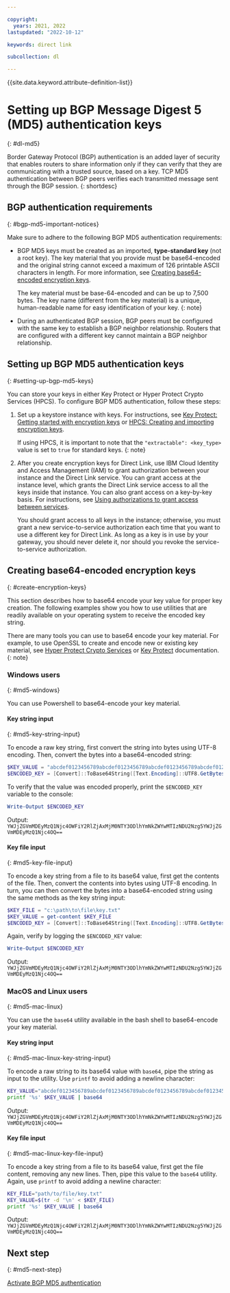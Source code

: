 ```yaml
---

copyright:
  years: 2021, 2022
lastupdated: "2022-10-12"

keywords: direct link

subcollection: dl

---
```


{{site.data.keyword.attribute-definition-list}}

# Setting up BGP Message Digest 5 (MD5) authentication keys
{: #dl-md5}

Border Gateway Protocol (BGP) authentication is an added layer of security that enables routers to share information only if they can verify that they are communicating with a trusted source, based on a key. TCP MD5 authentication between BGP peers verifies each transmitted message sent through the BGP session.
{: shortdesc}

## BGP authentication requirements
{: #bgp-md5-important-notices}

Make sure to adhere to the following BGP MD5 authentication requirements:

 * BGP MD5 keys must be created as an imported, **type-standard key** (not a root key). The key material that you provide must be base64-encoded and the original string cannot exceed a maximum of 126 printable ASCII characters in length. For more information, see [Creating base64-encoded encryption keys](/docs/dl?topic=dl-dl-md5#create-encryption-keys).

   The key material must be base-64-encoded and can be up to 7,500 bytes. The key name (different from the key material) is a unique, human-readable name for easy identification of your key.
   {: note}

 * During an authenticated BGP session, BGP peers must be configured with the same key to establish a BGP neighbor relationship. Routers that are configured with a different key cannot maintain a BGP neighbor relationship.

## Setting up BGP MD5 authentication keys
{: #setting-up-bgp-md5-keys}

You can store your keys in either Key Protect or Hyper Protect Crypto Services (HPCS). To configure BGP MD5 authentication, follow these steps:

1. Set up a keystore instance with keys. For instructions, see [Key Protect: Getting started with encryption keys](/docs/key-protect?topic=key-protect-getting-started-tutorial) or [HPCS: Creating and importing encryption keys](/docs/hs-crypto?topic=hs-crypto-tutorial-import-keys).

   If using HPCS, it is important to note that the `"extractable": <key_type>` value is set to `true` for standard keys. 
   {: note}

1. After you create encryption keys for Direct Link, use IBM Cloud Identity and Access Management (IAM) to grant authorization between your instance and the Direct Link service. You can grant access at the instance level, which grants the Direct Link service access to all the keys inside that instance. You can also grant access on a key-by-key basis. For instructions, see [Using authorizations to grant access between services](/docs/account?topic=account-serviceauth).

   You should grant access to all keys in the instance; otherwise, you must grant a new service-to-service authorization each time that you want to use a different key for Direct Link. As long as a key is in use by your gateway, you should never delete it, nor should you revoke the service-to-service authorization.

## Creating base64-encoded encryption keys
{: #create-encryption-keys}

This section describes how to base64 encode your key value for proper key creation. The following examples show you how to use utilities that are readily available on your operating system to receive the encoded key string.

   There are many tools you can use to base64 encode your key material. For example, to use OpenSSL to create and encode new or existing key material, see [Hyper Protect Crypto Services](/docs/hs-crypto?topic=hs-crypto-import-standard-keys#encode-key-material-standard-key) or [Key Protect](/docs/key-protect?topic=key-protect-import-standard-keys#how-to-encode-standard-key-material) documentation.
   {: note}

### Windows users
{: #md5-windows}

You can use Powershell to base64-encode your key material.

#### Key string input
{: #md5-key-string-input}

To encode a raw key string, first convert the string into bytes using UTF-8 encoding. Then, convert the bytes into a base64-encoded string:

```powershell
$KEY_VALUE = "abcdef0123456789abcdef0123456789abcdef0123456789abcdef0123456789"
$ENCODED_KEY = [Convert]::ToBase64String([Text.Encoding]::UTF8.GetBytes($KEY_VALUE))
```

To verify that the value was encoded properly, print the `$ENCODED_KEY` variable to the console:

```powershell
Write-Output $ENCODED_KEY
```

Output: `YWJjZGVmMDEyMzQ1Njc4OWFiY2RlZjAxMjM0NTY3ODlhYmNkZWYwMTIzNDU2Nzg5YWJjZGVmMDEyMzQ1Njc4OQ==`

#### Key file input
{: #md5-key-file-input}

To encode a key string from a file to its base64 value, first get the contents of the file. Then, convert the contents into bytes using UTF-8 encoding. In turn, you can then convert the bytes into a base64-encoded string using the same methods as the key string input:

```powershell
$KEY_FILE = "c:\path\to\file\key.txt"
$KEY_VALUE = get-content $KEY_FILE
$ENCODED_KEY = [Convert]::ToBase64String([Text.Encoding]::UTF8.GetBytes($KEY_VALUE))
```

Again, verify by logging the `$ENCODED_KEY` value:

```powershell
Write-Output $ENCODED_KEY
```

Output: `YWJjZGVmMDEyMzQ1Njc4OWFiY2RlZjAxMjM0NTY3ODlhYmNkZWYwMTIzNDU2Nzg5YWJjZGVmMDEyMzQ1Njc4OQ==`

### MacOS and Linux users
{: #md5-mac-linux}

You can use the `base64` utility available in the bash shell to base64-encode your key material.

#### Key string input
{: #md5-mac-linux-key-string-input}

To encode a raw string to its base64 value with `base64`, pipe the string as input to the utility. Use `printf` to avoid adding a newline character:

```bash
KEY_VALUE="abcdef0123456789abcdef0123456789abcdef0123456789abcdef0123456789"
printf '%s' $KEY_VALUE | base64
```

Output: `YWJjZGVmMDEyMzQ1Njc4OWFiY2RlZjAxMjM0NTY3ODlhYmNkZWYwMTIzNDU2Nzg5YWJjZGVmMDEyMzQ1Njc4OQ==`

#### Key file input
{: #md5-mac-linux-key-file-input}

To encode a key string from a file to its base64 value, first get the file content, removing any new lines. Then, pipe this value to the `base64` utility. Again, use `printf` to avoid adding a newline character:

```bash
KEY_FILE="path/to/file/key.txt"
KEY_VALUE=$(tr -d '\n' < $KEY_FILE)
printf '%s' $KEY_VALUE | base64
```

Output: `YWJjZGVmMDEyMzQ1Njc4OWFiY2RlZjAxMjM0NTY3ODlhYmNkZWYwMTIzNDU2Nzg5YWJjZGVmMDEyMzQ1Njc4OQ==`

## Next step
{: #md5-next-step}

[Activate BGP MD5 authentication](/docs/dl?topic=dl-enable-disable-md5#dl-enable-md5)
